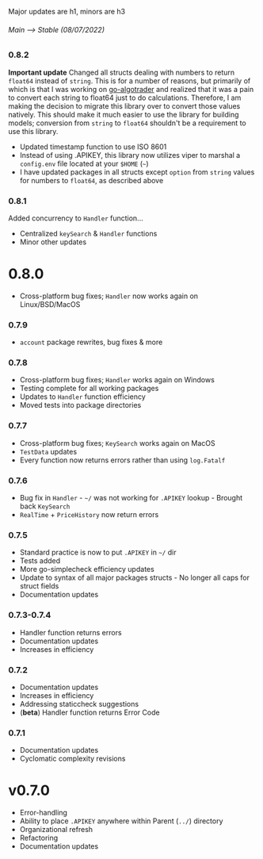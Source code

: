 Major updates are h1, minors are h3

###### Main --> Stable (08/07/2022)

### 0.8.2

**Important update**
Changed all structs dealing with numbers to return `float64` instead of `string`. This is for a number of reasons, but primarily of which is that I was working on [go-algotrader](https://github.com/samjtro/go-algotrader) and realized that it was a pain to convert each string to float64 just to do calculations. Therefore, I am making the decision to migrate this library over to convert those values natively. This should make it much easier to use the library for building models; conversion from `string` to `float64` shouldn't be a requirement to use this library.
- Updated timestamp function to use ISO 8601
- Instead of using .APIKEY, this library now utilizes viper to marshal a `config.env` file located at your `$HOME` (`~`)
- I have updated packages in all structs except `option` from `string` values for numbers to `float64`, as described above

### 0.8.1

Added concurrency to `Handler` function... 
- Centralized `keySearch` & `Handler` functions 
- Minor other updates

# 0.8.0

- Cross-platform bug fixes; `Handler` now works again on Linux/BSD/MacOS

### 0.7.9

- `account` package rewrites, bug fixes & more

### 0.7.8

- Cross-platform bug fixes; `Handler` works again on Windows
- Testing complete for all working packages
- Updates to `Handler` function efficiency
- Moved tests into package directories

### 0.7.7

- Cross-platform bug fixes; `KeySearch` works again on MacOS
- `TestData` updates
- Every function now returns errors rather than using `log.Fatalf`

### 0.7.6

- Bug fix in `Handler` - `~/` was not working for `.APIKEY` lookup - Brought back `KeySearch`
- `RealTime` + `PriceHistory` now return errors

### 0.7.5

- Standard practice is now to put `.APIKEY` in `~/` dir
- Tests added
- More go-simplecheck efficiency updates
- Update to syntax of all major packages structs - No longer all caps for struct fields
- Documentation updates

### 0.7.3-0.7.4

- Handler function returns errors
- Documentation updates
- Increases in efficiency

### 0.7.2

- Documentation updates
- Increases in efficiency
- Addressing staticcheck suggestions
- (**beta**) Handler function returns Error Code

### 0.7.1

- Documentation updates
- Cyclomatic complexity revisions

# v0.7.0

- Error-handling
- Ability to place `.APIKEY` anywhere within Parent (`../`) directory
- Organizational refresh
- Refactoring
- Documentation updates